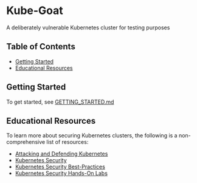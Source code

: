 # Kube-Goat

A deliberately vulnerable Kubernetes cluster for testing purposes

## Table of Contents

<!-- vim-markdown-toc GFM -->

- [Getting Started](#getting-started)
- [Educational Resources](#educational-resources)

<!-- vim-markdown-toc -->

## Getting Started

To get started, see [GETTING_STARTED.md](GETTING_STARTED.md)

## Educational Resources

To learn more about securing Kubernetes clusters, the following is a non-comprehensive list of resources:

- [Attacking and Defending Kubernetes](https://www.inguardians.com/2018/12/12/attacking-and-defending-kubernetes-bust-a-kube-episode-1/)
- [Kubernetes Security](https://kubernetes-security.info)
- [Kubernetes Security Best-Practices](https://dev.to/petermbenjamin/kubernetes-security-best-practices-hlk)
- [Kubernetes Security Hands-On Labs](https://github.com/ManicodeSecurity/Defending-DevOps)

